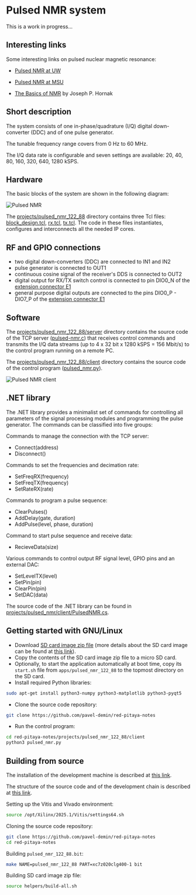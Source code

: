 # Pulsed NMR system

This is a work in progress...

## Interesting links

Some interesting links on pulsed nuclear magnetic resonance:

- [Pulsed NMR at UW](https://courses.washington.edu/phys431/PNMR/pulsed_nmr.php)

- [Pulsed NMR at MSU](https://web.pa.msu.edu/courses/2016spring/PHY451/Experiments/pulsed_nmr.html)

- [The Basics of NMR](https://www.cis.rit.edu/htbooks/nmr) by Joseph P. Hornak

## Short description

The system consists of one in-phase/quadrature (I/Q) digital down-converter (DDC) and of one pulse generator.

The tunable frequency range covers from 0 Hz to 60 MHz.

The I/Q data rate is configurable and seven settings are available: 20, 40, 80, 160, 320, 640, 1280 kSPS.

## Hardware

The basic blocks of the system are shown in the following diagram:

![Pulsed NMR](/img/pulsed-nmr-122-88.png)

The [projects/pulsed_nmr_122_88]($source$/projects/pulsed_nmr_122_88) directory contains three Tcl files: [block_design.tcl]($source$/projects/pulsed_nmr_122_88/block_design.tcl), [rx.tcl]($source$/projects/pulsed_nmr_122_88/rx.tcl), [tx.tcl]($source$/projects/pulsed_nmr_122_88/tx.tcl). The code in these files instantiates, configures and interconnects all the needed IP cores.

## RF and GPIO connections

- two digital down-converters (DDC) are connected to IN1 and IN2
- pulse generator is connected to OUT1
- continuous cosine signal of the receiver's DDS is connected to OUT2
- digital output for RX/TX switch control is connected to pin DIO0_N of the [extension connector E1](https://redpitaya.readthedocs.io/en/latest/developerGuide/hardware/ORIG_GEN/122-16/top.html#extension-connector-e1)
- general purpose digital outputs are connected to the pins DIO0_P - DIO7_P of the [extension connector E1](https://redpitaya.readthedocs.io/en/latest/developerGuide/hardware/ORIG_GEN/122-16/top.html#extension-connector-e1)

## Software

The [projects/pulsed_nmr_122_88/server]($source$/projects/pulsed_nmr_122_88/server) directory contains the source code of the TCP server ([pulsed-nmr.c]($source$/projects/pulsed_nmr_122_88/server/pulsed-nmr.c)) that receives control commands and transmits the I/Q data streams (up to 4 x 32 bit x 1280 kSPS = 156 Mbit/s) to the control program running on a remote PC.

The [projects/pulsed_nmr_122_88/client]($source$/projects/pulsed_nmr_122_88/client) directory contains the source code of the control program ([pulsed_nmr.py]($source$/projects/pulsed_nmr_122_88/client/pulsed_nmr.py)).

![Pulsed NMR client](/img/pulsed-nmr-client.png)

## .NET library

The .NET library provides a minimalist set of commands for controlling all parameters of the signal processing modules and programming the pulse generator. The commands can be classified into five groups:

Commands to manage the connection with the TCP server:

- Connect(address)
- Disconnect()

Commands to set the frequencies and decimation rate:

- SetFreqRX(frequency)
- SetFreqTX(frequency)
- SetRateRX(rate)

Commands to program a pulse sequence:

- ClearPulses()
- AddDelay(gate, duration)
- AddPulse(level, phase, duration)

Command to start pulse sequence and receive data:

- RecieveData(size)

Various commands to control output RF signal level, GPIO pins and an external DAC:

- SetLevelTX(level)
- SetPin(pin)
- ClearPin(pin)
- SetDAC(data)

The source code of the .NET library can be found in [projects/pulsed_nmr/client/PulsedNMR.cs]($source$/projects/pulsed_nmr/client/PulsedNMR.cs).

## Getting started with GNU/Linux

- Download [SD card image zip file]($release_image$) (more details about the SD card image can be found at [this link](/alpine/)).
- Copy the contents of the SD card image zip file to a micro SD card.
- Optionally, to start the application automatically at boot time, copy its `start.sh` file from `apps/pulsed_nmr_122_88` to the topmost directory on the SD card.
- Install required Python libraries:

```bash
sudo apt-get install python3-numpy python3-matplotlib python3-pyqt5
```

- Clone the source code repository:

```bash
git clone https://github.com/pavel-demin/red-pitaya-notes
```

- Run the control program:

```bash
cd red-pitaya-notes/projects/pulsed_nmr_122_88/client
python3 pulsed_nmr.py
```

## Building from source

The installation of the development machine is described at [this link](/development-machine/).

The structure of the source code and of the development chain is described at [this link](/led-blinker/).

Setting up the Vitis and Vivado environment:

```bash
source /opt/Xilinx/2025.1/Vitis/settings64.sh
```

Cloning the source code repository:

```bash
git clone https://github.com/pavel-demin/red-pitaya-notes
cd red-pitaya-notes
```

Building `pulsed_nmr_122_88.bit`:

```bash
make NAME=pulsed_nmr_122_88 PART=xc7z020clg400-1 bit
```

Building SD card image zip file:

```bash
source helpers/build-all.sh
```
